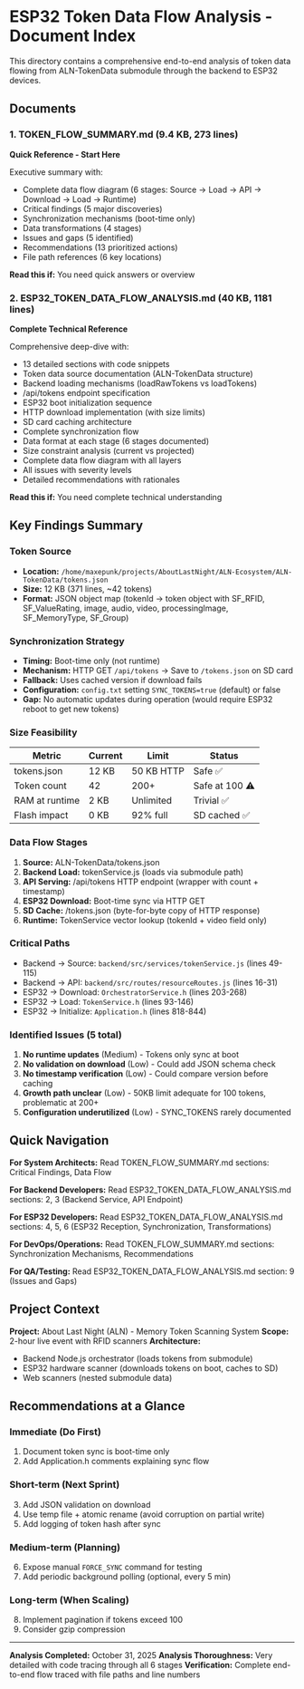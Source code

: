 # ESP32 Token Data Flow Analysis - Document Index

This directory contains a comprehensive end-to-end analysis of token data flowing from ALN-TokenData submodule through the backend to ESP32 devices.

## Documents

### 1. TOKEN_FLOW_SUMMARY.md (9.4 KB, 273 lines)
**Quick Reference - Start Here**

Executive summary with:
- Complete data flow diagram (6 stages: Source → Load → API → Download → Load → Runtime)
- Critical findings (5 major discoveries)
- Synchronization mechanisms (boot-time only)
- Data transformations (4 stages)
- Issues and gaps (5 identified)
- Recommendations (13 prioritized actions)
- File path references (6 key locations)

**Read this if:** You need quick answers or overview

### 2. ESP32_TOKEN_DATA_FLOW_ANALYSIS.md (40 KB, 1181 lines)
**Complete Technical Reference**

Comprehensive deep-dive with:
- 13 detailed sections with code snippets
- Token data source documentation (ALN-TokenData structure)
- Backend loading mechanisms (loadRawTokens vs loadTokens)
- /api/tokens endpoint specification
- ESP32 boot initialization sequence
- HTTP download implementation (with size limits)
- SD card caching architecture
- Complete synchronization flow
- Data format at each stage (6 stages documented)
- Size constraint analysis (current vs projected)
- Complete data flow diagram with all layers
- All issues with severity levels
- Detailed recommendations with rationales

**Read this if:** You need complete technical understanding

## Key Findings Summary

### Token Source
- **Location:** `/home/maxepunk/projects/AboutLastNight/ALN-Ecosystem/ALN-TokenData/tokens.json`
- **Size:** 12 KB (371 lines, ~42 tokens)
- **Format:** JSON object map (tokenId → token object with SF_RFID, SF_ValueRating, image, audio, video, processingImage, SF_MemoryType, SF_Group)

### Synchronization Strategy
- **Timing:** Boot-time only (not runtime)
- **Mechanism:** HTTP GET `/api/tokens` → Save to `/tokens.json` on SD card
- **Fallback:** Uses cached version if download fails
- **Configuration:** `config.txt` setting `SYNC_TOKENS=true` (default) or false
- **Gap:** No automatic updates during operation (would require ESP32 reboot to get new tokens)

### Size Feasibility
| Metric | Current | Limit | Status |
|--------|---------|-------|--------|
| tokens.json | 12 KB | 50 KB HTTP | Safe ✅ |
| Token count | 42 | 200+ | Safe at 100 ⚠️ |
| RAM at runtime | 2 KB | Unlimited | Trivial ✅ |
| Flash impact | 0 KB | 92% full | SD cached ✅ |

### Data Flow Stages
1. **Source:** ALN-TokenData/tokens.json
2. **Backend Load:** tokenService.js (loads via submodule path)
3. **API Serving:** /api/tokens HTTP endpoint (wrapper with count + timestamp)
4. **ESP32 Download:** Boot-time sync via HTTP GET
5. **SD Cache:** /tokens.json (byte-for-byte copy of HTTP response)
6. **Runtime:** TokenService vector lookup (tokenId + video field only)

### Critical Paths
- Backend → Source: `backend/src/services/tokenService.js` (lines 49-115)
- Backend → API: `backend/src/routes/resourceRoutes.js` (lines 16-31)
- ESP32 → Download: `OrchestratorService.h` (lines 203-268)
- ESP32 → Load: `TokenService.h` (lines 93-146)
- ESP32 → Initialize: `Application.h` (lines 818-844)

### Identified Issues (5 total)
1. **No runtime updates** (Medium) - Tokens only sync at boot
2. **No validation on download** (Low) - Could add JSON schema check
3. **No timestamp verification** (Low) - Could compare version before caching
4. **Growth path unclear** (Low) - 50KB limit adequate for 100 tokens, problematic at 200+
5. **Configuration underutilized** (Low) - SYNC_TOKENS rarely documented

## Quick Navigation

**For System Architects:** Read TOKEN_FLOW_SUMMARY.md sections: Critical Findings, Data Flow

**For Backend Developers:** Read ESP32_TOKEN_DATA_FLOW_ANALYSIS.md sections: 2, 3 (Backend Service, API Endpoint)

**For ESP32 Developers:** Read ESP32_TOKEN_DATA_FLOW_ANALYSIS.md sections: 4, 5, 6 (ESP32 Reception, Synchronization, Transformations)

**For DevOps/Operations:** Read TOKEN_FLOW_SUMMARY.md sections: Synchronization Mechanisms, Recommendations

**For QA/Testing:** Read ESP32_TOKEN_DATA_FLOW_ANALYSIS.md section: 9 (Issues and Gaps)

## Project Context

**Project:** About Last Night (ALN) - Memory Token Scanning System
**Scope:** 2-hour live event with RFID scanners
**Architecture:** 
- Backend Node.js orchestrator (loads tokens from submodule)
- ESP32 hardware scanner (downloads tokens on boot, caches to SD)
- Web scanners (nested submodule data)

## Recommendations at a Glance

### Immediate (Do First)
1. Document token sync is boot-time only
2. Add Application.h comments explaining sync flow

### Short-term (Next Sprint)
3. Add JSON validation on download
4. Use temp file + atomic rename (avoid corruption on partial write)
5. Add logging of token hash after sync

### Medium-term (Planning)
6. Expose manual `FORCE_SYNC` command for testing
7. Add periodic background polling (optional, every 5 min)

### Long-term (When Scaling)
8. Implement pagination if tokens exceed 100
9. Consider gzip compression

---

**Analysis Completed:** October 31, 2025
**Analysis Thoroughness:** Very detailed with code tracing through all 6 stages
**Verification:** Complete end-to-end flow traced with file paths and line numbers
